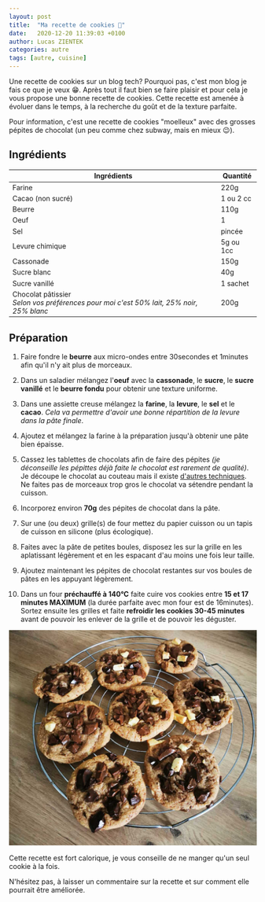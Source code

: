 ```yaml
---
layout: post
title:  "Ma recette de cookies 🍪"
date:   2020-12-20 11:39:03 +0100
author: Lucas ZIENTEK
categories: autre
tags: [autre, cuisine]
---
```


Une recette de cookies sur un blog tech? Pourquoi pas, c'est mon blog je fais ce que je veux 😁.
Après tout il faut bien se faire plaisir et pour cela je vous propose une bonne recette de cookies.
Cette recette est amenée à évoluer dans le temps, à la recherche du goût et de la texture parfaite.

Pour information, c'est une recette de cookies "moelleux" avec des grosses pépites de chocolat (un peu comme chez subway, mais en mieux 😉).


## Ingrédients

| Ingrédients | Quantité |
|-----|-----|
| Farine | 220g |
| Cacao (non sucré) | 1 ou 2 cc | 
| Beurre | 110g  |
| Oeuf | 1 |
| Sel | pincée |
| Levure chimique | 5g ou 1cc |
| Cassonade | 150g |
| Sucre blanc | 40g |
| Sucre vanillé | 1 sachet |
| Chocolat pâtissier <br>_Selon vos préférences pour moi c'est 50% lait, 25% noir, 25% blanc_| 200g |

## Préparation
1. Faire fondre le __beurre__ aux micro-ondes entre 30secondes et 1minutes afin qu'il n'y ait plus de morceaux.

2. Dans un saladier mélangez l'__oeuf__ avec la __cassonade__, le __sucre__, le __sucre vanillé__ et le __beurre fondu__ pour obtenir une texture uniforme.

3. Dans une assiette creuse mélangez la __farine__, la __levure__, le __sel__ et le __cacao__. _Cela va permettre d'avoir une bonne répartition de la levure dans la pâte finale_.

4. Ajoutez et mélangez la farine à la préparation jusqu'à obtenir une pâte bien épaisse.

5. Cassez les tablettes de chocolats afin de faire des pépites _(je déconseille les pépittes déjà faite le chocolat est rarement de qualité)_. Je découpe le chocolat au couteau mais il existe [d'autres techniques](https://www.femmeactuelle.fr/cuisine/guides-cuisine/comment-faire-des-pepites-de-chocolat-nos-3-astuces-faciles-2081046). Ne faites pas de morceaux trop gros le chocolat va sétendre pendant la cuisson.

6. Incorporez environ __70g__ des pépites de chocolat dans la pâte.

7. Sur une (ou deux) grille(s) de four mettez du papier cuisson ou un tapis de cuisson en silicone (plus écologique).

8. Faites avec la pâte de petites boules, disposez les sur la grille en les aplatissant légèrement et en les espacant d'au moins une fois leur taille.

9. Ajoutez maintenant les pépites de chocolat restantes sur vos boules de pâtes en les appuyant légèrement.

10. Dans un four __préchauffé à 140°C__ faite cuire vos cookies entre __15 et 17 minutes MAXIMUM__ (la durée parfaite avec mon four est de 16minutes). Sortez ensuite les grilles et faite __refroidir les cookies 30-45 minutes__ avant de pouvoir les enlever de la grille et de pouvoir les déguster.

![Cookies](/assets/img/cookies.jpg)  

Cette recette est fort calorique, je vous conseille de ne manger qu'un seul cookie à la fois.

N'hésitez pas, à laisser un commentaire sur la recette et sur comment elle pourrait être améliorée.
